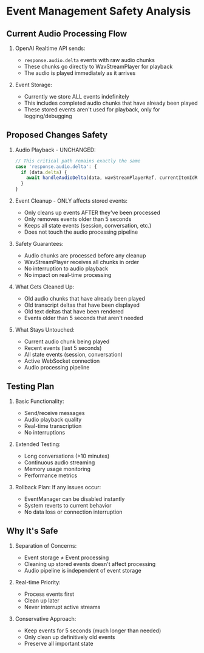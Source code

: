 # Event Management Safety Analysis

## Current Audio Processing Flow
1. OpenAI Realtime API sends:
   - `response.audio.delta` events with raw audio chunks
   - These chunks go directly to WavStreamPlayer for playback
   - The audio is played immediately as it arrives

2. Event Storage:
   - Currently we store ALL events indefinitely
   - This includes completed audio chunks that have already been played
   - These stored events aren't used for playback, only for logging/debugging

## Proposed Changes Safety
1. Audio Playback - UNCHANGED:
   ```typescript
   // This critical path remains exactly the same
   case 'response.audio.delta': {
     if (data.delta) {
       await handleAudioDelta(data, wavStreamPlayerRef, currentItemIdRef);
     }
   }
   ```

2. Event Cleanup - ONLY affects stored events:
   - Only cleans up events AFTER they've been processed
   - Only removes events older than 5 seconds
   - Keeps all state events (session, conversation, etc.)
   - Does not touch the audio processing pipeline

3. Safety Guarantees:
   - Audio chunks are processed before any cleanup
   - WavStreamPlayer receives all chunks in order
   - No interruption to audio playback
   - No impact on real-time processing

4. What Gets Cleaned Up:
   - Old audio chunks that have already been played
   - Old transcript deltas that have been displayed
   - Old text deltas that have been rendered
   - Events older than 5 seconds that aren't needed

5. What Stays Untouched:
   - Current audio chunk being played
   - Recent events (last 5 seconds)
   - All state events (session, conversation)
   - Active WebSocket connection
   - Audio processing pipeline

## Testing Plan
1. Basic Functionality:
   - Send/receive messages
   - Audio playback quality
   - Real-time transcription
   - No interruptions

2. Extended Testing:
   - Long conversations (>10 minutes)
   - Continuous audio streaming
   - Memory usage monitoring
   - Performance metrics

3. Rollback Plan:
   If any issues occur:
   - EventManager can be disabled instantly
   - System reverts to current behavior
   - No data loss or connection interruption

## Why It's Safe
1. Separation of Concerns:
   - Event storage ≠ Event processing
   - Cleaning up stored events doesn't affect processing
   - Audio pipeline is independent of event storage

2. Real-time Priority:
   - Process events first
   - Clean up later
   - Never interrupt active streams

3. Conservative Approach:
   - Keep events for 5 seconds (much longer than needed)
   - Only clean up definitively old events
   - Preserve all important state
